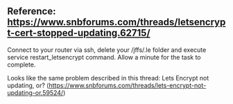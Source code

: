## Reference: https://www.snbforums.com/threads/letsencrypt-cert-stopped-updating.62715/

Connect to your router via ssh, delete your /jffs/.le folder and execute service restart_letsencrypt command. Allow a minute for the task to complete.

Looks like the same problem described in this thread: Lets Encrypt not updating, or? (https://www.snbforums.com/threads/lets-encrypt-not-updating-or.59524/)
